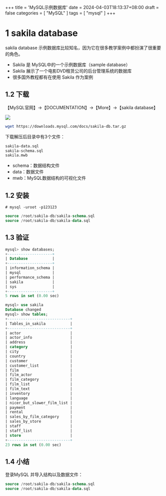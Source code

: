 +++
title = 'MySQL示例数据库'
date = 2024-04-03T18:13:37+08:00
draft = false
categories = [ "MySQL" ]
tags = [ "mysql" ]
+++

# 1 sakila database

sakila database 示例数据库比较知名，因为它在很多教学案例中都扮演了很重要的角色。

* Sakila 是 MySQL中的一个示例数据库（sample database）
* Sakila 展示了一个电影DVD租赁公司的后台管理系统的数据库
* 很多国外教程都有在使用 Sakila 作为案例

## 1.2 下载

【MySQL官网】->【DOCUMENTATION】->【More】->【sakila database】

![](/img/mysql/250.png)

```bash
wget https://downloads.mysql.com/docs/sakila-db.tar.gz
```

下载解压后目录中有3个文件：

```bash
sakila-data.sql
sakila-schema.sql
sakila.mwb
```

- schema：数据结构文件
- data：数据文件
- mwb：MySQL数据结构的可视化文件

## 1.2 安装

```shell
# mysql -uroot -p123123
```

```sql
source /root/sakila-db/sakila-schema.sql
source /root/sakila-db/sakila-data.sql
```

## 1.3 验证

```sql
mysql> show databases;
+--------------------+
| Database           |
+--------------------+
| information_schema |
| mysql              |
| performance_schema |
| sakila             |
| sys                |
+--------------------+
5 rows in set (0.00 sec)

mysql> use sakila
Database changed
mysql> show tables;
+----------------------------+
| Tables_in_sakila           |
+----------------------------+
| actor                      |
| actor_info                 |
| address                    |
| category                   |
| city                       |
| country                    |
| customer                   |
| customer_list              |
| film                       |
| film_actor                 |
| film_category              |
| film_list                  |
| film_text                  |
| inventory                  |
| language                   |
| nicer_but_slower_film_list |
| payment                    |
| rental                     |
| sales_by_film_category     |
| sales_by_store             |
| staff                      |
| staff_list                 |
| store                      |
+----------------------------+
23 rows in set (0.00 sec)
```

## 1.4 小结

登录MySQL 并导入结构以及数据文件：
```sql
source /root/sakila-db/sakila-schema.sql
source /root/sakila-db/sakila-data.sql
```
